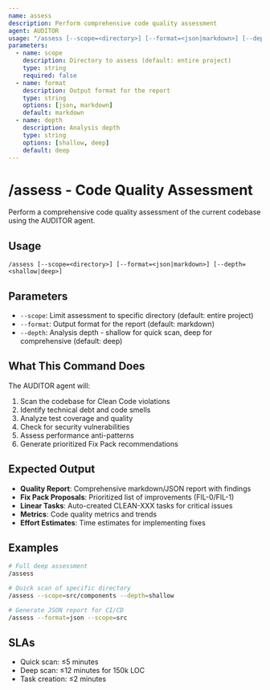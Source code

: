 ```yaml
---
name: assess
description: Perform comprehensive code quality assessment
agent: AUDITOR
usage: "/assess [--scope=<directory>] [--format=<json|markdown>] [--depth=<shallow|deep>]"
parameters:
  - name: scope
    description: Directory to assess (default: entire project)
    type: string
    required: false
  - name: format
    description: Output format for the report
    type: string
    options: [json, markdown]
    default: markdown
  - name: depth
    description: Analysis depth
    type: string
    options: [shallow, deep]
    default: deep
---
```


# /assess - Code Quality Assessment

Perform a comprehensive code quality assessment of the current codebase using the AUDITOR agent.

## Usage
```
/assess [--scope=<directory>] [--format=<json|markdown>] [--depth=<shallow|deep>]
```

## Parameters
- `--scope`: Limit assessment to specific directory (default: entire project)
- `--format`: Output format for the report (default: markdown)
- `--depth`: Analysis depth - shallow for quick scan, deep for comprehensive (default: deep)

## What This Command Does
The AUDITOR agent will:
1. Scan the codebase for Clean Code violations
2. Identify technical debt and code smells
3. Analyze test coverage and quality
4. Check for security vulnerabilities
5. Assess performance anti-patterns
6. Generate prioritized Fix Pack recommendations

## Expected Output
- **Quality Report**: Comprehensive markdown/JSON report with findings
- **Fix Pack Proposals**: Prioritized list of improvements (FIL-0/FIL-1)
- **Linear Tasks**: Auto-created CLEAN-XXX tasks for critical issues
- **Metrics**: Code quality metrics and trends
- **Effort Estimates**: Time estimates for implementing fixes

## Examples
```bash
# Full deep assessment
/assess

# Quick scan of specific directory
/assess --scope=src/components --depth=shallow

# Generate JSON report for CI/CD
/assess --format=json --scope=src
```

## SLAs
- Quick scan: ≤5 minutes
- Deep scan: ≤12 minutes for 150k LOC
- Task creation: ≤2 minutes